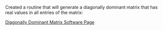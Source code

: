 Created a routine that will generate a diagonally dominant matrix that has real values in all entries of the matrix:

[Diagonally Dominant Matrix Software Page](https://emilyblackb.github.io/math5610/Software_Manual/diagdom)
